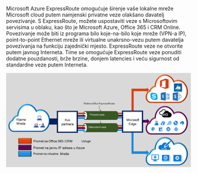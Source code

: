 
Microsoft Azure ExpressRoute omogućuje širenje vaše lokalne mreže Microsoft cloud putem namjenski privatne veze olakšano davatelj povezivanje. S ExpressRoute, možete uspostaviti veze s Microsoftovim servisima u oblaku, kao što je Microsoft Azure, Office 365 i CRM Online. Povezivanje može biti iz programa bilo koje-na-bilo koje mreže (VPN-a IP), point-to-point Ethernet mreže ili virtualne unakrsno-vezu putem davatelja povezivanja na funkciju zajednički mjesto. ExpressRoute veze ne otvorite putem javnog Interneta. Time se omogućuje ExpressRoute veze ponuditi dodatne pouzdanosti, brže brzine, donjem latencies i veću sigurnost od standardne veze putem Interneta.  

![](./media/expressroute-intro-include/expressroute-basic.png)



